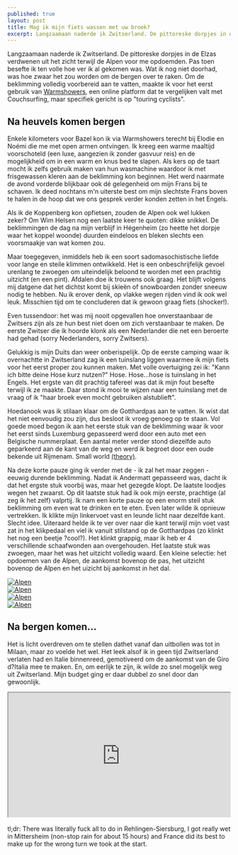 ```yaml
---
published: true
layout: post
title: Mag ik mijn fiets wassen met uw broek?
excerpt: Langzaamaan naderde ik Zwitserland. De pittoreske dorpjes in de Elzas verdwenen uit het zicht terwijl de Alpen voor me opdoemden. Pas toen besefte ik ten volle hoe ver ik al gekomen was. Wat ik nog niet doorhad, was hoe zwaar het zou worden om de bergen over te raken. Om de beklimming volledig voorbereid aan te vatten, maakte ik voor het eerst gebruik van [Warmshowers](https://www.warmshowers.org/), een online platform dat te vergelijken valt met Couchsurfing, maar specifiek gericht is op "touring cyclists".
---
```

Langzaamaan naderde ik Zwitserland. De pittoreske dorpjes in de Elzas verdwenen uit het zicht terwijl de Alpen voor me opdoemden. Pas toen besefte ik ten volle hoe ver ik al gekomen was. Wat ik nog niet doorhad, was hoe zwaar het zou worden om de bergen over te raken. Om de beklimming volledig voorbereid aan te vatten, maakte ik voor het eerst gebruik van [Warmshowers](https://www.warmshowers.org/), een online platform dat te vergelijken valt met Couchsurfing, maar specifiek gericht is op "touring cyclists".

## Na heuvels komen bergen

Enkele kilometers voor Bazel kon ik via Warmshowers terecht bij Elodie en Noémi die me met open armen ontvingen. Ik kreeg een warme maaltijd voorschoteld (een luxe, aangezien ik zonder gasvuur reis) en de mogelijkheid om in een warm en knus bed te slapen. Als kers op de taart mocht ik zelfs gebruik maken van hun wasmachine waardoor ik met frisgewassen kleren aan de beklimming kon beginnen. Het werd naarmate de avond vorderde blijkbaar ook dé gelegenheid om mijn Frans bij te schaven. Ik deed nochtans m'n uiterste best om mijn slechtste Frans boven te halen in de hoop dat we ons gesprek verder konden zetten in het Engels.

Als ik de Koppenberg kon opfietsen, zouden de Alpen ook wel lukken zeker? Om Wim Helsen nog een laatste keer te quoten: dikke snikkel. De beklimmingen de dag na mijn verblijf in Hégenheim (zo heette het dorpje waar het koppel woonde) duurden eindeloos en bleken slechts een voorsmaakje van wat komen zou.

Maar toegegeven, inmiddels heb ik een soort sadomasochistische liefde voor lange en steile klimmen ontwikkeld. Het is een onbeschrijfelijk gevoel urenlang te zwoegen om uiteindelijk beloond te worden met een prachtig uitzicht (en een pint). Afdalen doe ik trouwens ook graag. Het blijft volgens mij datgene dat het dichtst komt bij skieën of snowboarden zonder sneeuw nodig te hebben. Nu ik erover denk, op vlakke wegen rijden vind ik ook wel leuk. Misschien tijd om te concluderen dat ik gewoon graag fiets (shocker!).

Even tussendoor: het was mij nooit opgevallen hoe onverstaanbaar de Zwitsers zijn als ze hun best niet doen om zich verstaanbaar te maken. De eerste Zwitser die ik hoorde klonk als een Nederlander die net een beroerte had gehad (sorry Nederlanders, sorry Zwitsers).

Gelukkig is mijn Duits dan weer onberispelijk. Op de eerste camping waar ik overnachtte in Zwitserland zag ik een tuinslang liggen waarmee ik mijn fiets voor het eerst proper zou kunnen maken. Met volle overtuiging zei ik: "Kann ich bitte deine Hose kurz nutzen?" Hose. Hose...hose is tuinslang in het Engels. Het ergste van dit prachtig tafereel was dat ik mijn fout besefte terwijl ik ze maakte. Daar stond ik mooi te wijzen naar een tuinslang met de vraag of ik "haar broek even mocht gebruiken alstublieft".

Hoedanook was ik stilaan klaar om de Gotthardpas aan te vatten. Ik wist dat het niet eenvoudig zou zijn, dus besloot ik vroeg genoeg op te staan. Vol goede moed begon ik aan het eerste stuk van de beklimming waar ik voor het eerst sinds Luxemburg gepasseerd werd door een auto met een Belgische nummerplaat. Een aantal meter verder stond diezelfde auto geparkeerd aan de kant van de weg en werd ik begroet door een oude bekende uit Rijmenam. Small world [(theory)](https://en.wikipedia.org/wiki/Small-world_experiment).

Na deze korte pauze ging ik verder met de - ik zal het maar zeggen - eeuwig durende beklimming. Nadat ik Andermatt gepasseerd was, dacht ik dat het ergste stuk voorbij was, maar het gezegde klopt. De laatste loodjes wegen het zwaarst. Op dit laatste stuk had ik ook mijn eerste, prachtige (al zeg ik het zelf) valprtij. Ik nam een korte pauze op een enorm steil stuk beklimming om even wat te drinken en te eten. Even later wilde ik opnieuw vertrekken. Ik klikte mijn linkervoet vast en leunde licht naar dezelfde kant. Slecht idee. Uiteraard helde ik te ver over naar die kant terwijl mijn voet vast zat in het klikpedaal en viel ik vanuit stilstand op de Gotthardpas (zo klinkt het nog een beetje ?cool?). Het klinkt grappig, maar ik heb er 4 verschillende schaafwonden aan overgehouden. Het laatste stuk was zwoegen, maar het was het uitzicht volledig waard. Een kleine selectie: het opdoemen van de Alpen, de aankomst bovenop de pas, het uitzicht bovenop de Alpen en het uizicht bij aankomst in het dal.

<div class="row">
<article class="6u 12u$(xsmall) work-item">
<a href="{{ site.github.url }}/images/posts/Alpen1.jpg" class="image fit thumb"><img src="{{ site.github.url }}/images/posts/Alpen1_Small.jpg" alt="Alpen" /></a>
</article>
<article class="6u$ 12u$(xsmall) work-item">
<a href="{{ site.github.url }}/images/posts/Alpen2.jpg" class="image fit thumb"><img src="{{ site.github.url }}/images/posts/Alpen2_Small.jpg" alt="Alpen" /></a>
</article>
<article class="6u 12u$(xsmall) work-item">
<a href="{{ site.github.url }}/images/posts/Alpen3.jpg" class="image fit thumb"><img src="{{ site.github.url }}/images/posts/Alpen3_Small.jpg" alt="Alpen" /></a>
</article>
<article class="6u$ 12u$(xsmall) work-item">
<a href="{{ site.github.url }}/images/posts/Alpen4.jpg" class="image fit thumb"><img src="{{ site.github.url }}/images/posts/Alpen4_Small.jpg" alt="Alpen" /></a>
</article>
</div>

## Na bergen komen...

Het is licht overdreven om te stellen dathet vanaf dan uitbollen was tot in Milaan, maar zo voelde het wel. Het leek alsof ik in geen tijd Zwitserland verlaten had en Italie binnenreed, gemotiveerd om de aankomst van de Giro d?Italia mee te maken. En, om eerlijk te zijn, ik wilde zo snel mogelijk weg uit Zwitserland. Mijn budget ging er daar dubbel zo snel door dan gewoonlijk.

<style>.embed-container { position: relative; padding-bottom: 56.25%; height: 0; overflow: hidden; max-width: 100%; } .embed-container iframe, .embed-container object, .embed-container embed { position: absolute; top: 0; left: 0; width: 100%; height: 100%; }</style><div class='embed-container'><iframe src='https://www.google.com/maps/d/embed?mid=1h52MkOEyZpzAVWLbLCiISP-lOKk' width='640' height='480'></iframe></div>
<br>
tl;dr: There was literally fuck all to do in Rehlingen-Siersburg, I got really wet in Mittersheim (non-stop rain for about 15 hours) and France did its best to make up for the wrong turn we took at the start.
